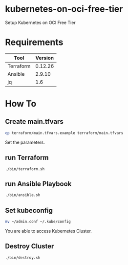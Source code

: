 # kubernetes-on-oci-free-tier
Setup Kubernetes on OCI Free Tier

# Requirements

|Tool|Version|
|---|---|
|Terraform|0.12.26|
|Ansible|2.9.10|
|jq|1.6|

# How To

## Create main.tfvars

```bash
cp terraform/main.tfvars.example terraform/main.tfvars
```
Set the parameters.

## run Terraform

```
./bin/terraform.sh
```

## run Ansible Playbook
```bash
./bin/ansible.sh
```

## Set kubeconfig

```bash
mv ~/admin.conf ~/.kube/config
```

You are able to access Kubernetes Cluster.

## Destroy Cluster
```bash
./bin/destroy.sh
```